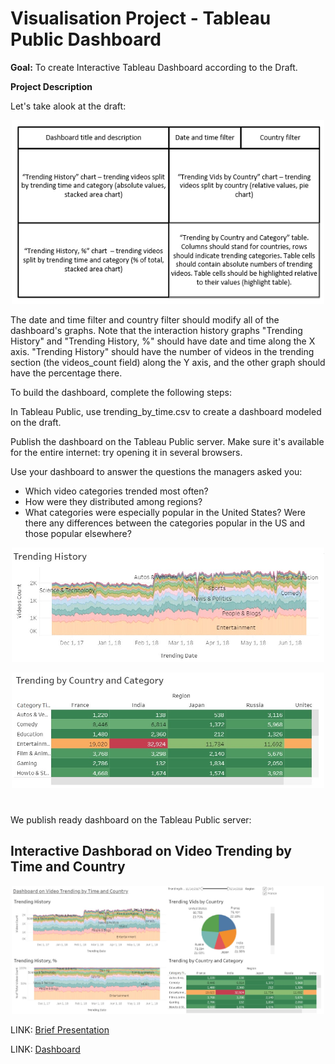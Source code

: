 # Visualisation Project - Tableau Public Dashboard

**Goal:** To create Interactive Tableau Dashboard according to the Draft.

**Project Description**

Let's take alook at the draft:
<p align="center">
    <img src=draft_dashboard.png width=500>
</p>
The date and time filter and country filter should modify all of the dashboard's graphs. Note that the interaction history graphs "Trending History" and "Trending History, %" should have date and time along the X axis. "Trending History" should have the number of videos in the trending section (the videos_count field) along the Y axis, and the other graph should have the percentage there.

To build the dashboard, complete the following steps:

In Tableau Public, use trending_by_time.csv to create a dashboard modeled on the draft.

Publish the dashboard on the Tableau Public server. Make sure it's available for the entire internet: try opening it in several browsers. 

Use your dashboard to answer the questions the managers asked you:

- Which video categories trended most often?
- How were they distributed among regions?
- What categories were especially popular in the United States? Were there any differences between the categories popular in the US and those popular elsewhere?

<p align="center">
    <img src=trending_history.jpg width=500>
</p>

<p align="center">
    <img src=trending_table.jpg width=500>
</p>

#

We publish ready dashboard on the Tableau Public server:
## Interactive Dashborad on Video Trending by Time and Country

<p align="center">
    <img src=dashboard_entire.jpg width=500>
</p>


LINK: [Brief Presentation](presentation_video_trending1.pdf)



LINK: [Dashboard](https://public.tableau.com/app/profile/olga3629/viz/project_10_auto_nz/DashboardonVideoTrending?publish=yes)
